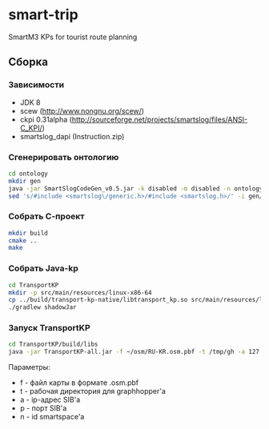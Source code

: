 # smart-trip
SmartM3 KPs for tourist route planning

## Сборка
### Зависимости
* JDK 8
* scew (http://www.nongnu.org/scew/)
* ckpi 0.31alpha (http://sourceforge.net/projects/smartslog/files/ANSI-C_KPI/)
* smartslog_dapi (Instruction.zip)

### Сгенерировать онтологию
```bash
cd ontology
mkdir gen
java -jar SmartSlogCodeGen_v0.5.jar -k disabled -m disabled -n ontology -o gen etourism.owl
sed 's/#include <smartslog\/generic.h>/#include <smartslog.h>/' -i gen/ontology.h
```

### Собрать С-проект
```bash
mkdir build
cmake ..
make
```

### Собрать Java-kp
```bash
cd TransportKP
mkdir -p src/main/resources/linux-x86-64
cp ../build/transport-kp-native/libtransport_kp.so src/main/resources/linux-x86-64
./gradlew shadowJar
```

### Запуск TransportKP
```bash
cd TransportKP/build/libs
java -jar TransportKP-all.jar -f ~/osm/RU-KR.osm.pbf -t /tmp/gh -a 127.0.0.1 -p 10010 -n X
```

Параметры:
* f - файл карты в формате .osm.pbf
* t - рабочая директория для graphhopper'а
* a - ip-адрес SIB'а
* p - порт SIB'а
* n - id smartspace'а
